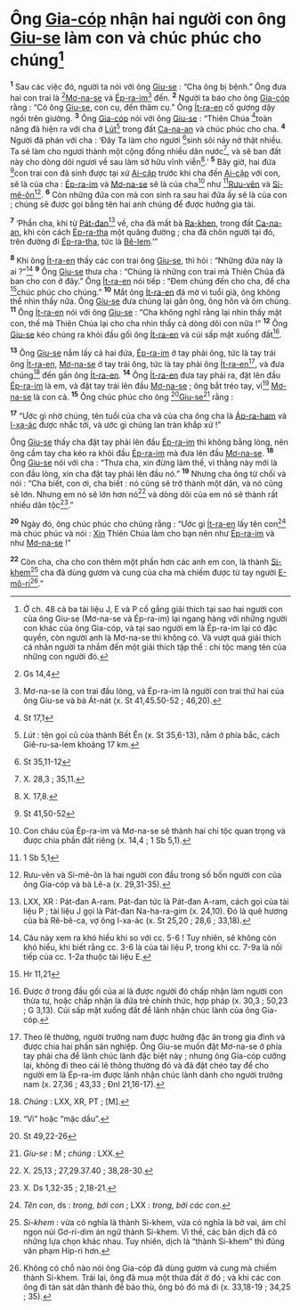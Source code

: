 # Ông [Gia-cóp]() nhận hai người con ông [Giu-se]() làm con và chúc phúc cho chúng[^1-f5678e0a-2eef-4dab-94f0-501093df91d7]
<sup><b>1</b></sup> Sau các việc đó, người ta nói với ông [Giu-se]() : “Cha ông bị bệnh.” Ông đưa hai con trai là [^1@-f5678e0a-2eef-4dab-94f0-501093df91d7][Mơ-na-se]() và [Ép-ra-im]()[^2-f5678e0a-2eef-4dab-94f0-501093df91d7] đến. <sup><b>2</b></sup> Người ta báo cho ông [Gia-cóp]() rằng : “Có ông [Giu-se](), con cụ, đến thăm cụ.” Ông [Ít-ra-en]() cố gượng dậy ngồi trên giường. <sup><b>3</b></sup> Ông [Gia-cóp]() nói với ông [Giu-se]() : “Thiên Chúa [^2@-f5678e0a-2eef-4dab-94f0-501093df91d7]toàn năng đã hiện ra với cha ở [Lút]()[^3-f5678e0a-2eef-4dab-94f0-501093df91d7] trong đất [Ca-na-an]() và chúc phúc cho cha. <sup><b>4</b></sup> Người đã phán với cha : ‘Đây Ta làm cho ngươi [^3@-f5678e0a-2eef-4dab-94f0-501093df91d7]sinh sôi nảy nở thật nhiều. Ta sẽ làm cho ngươi thành một cộng đồng nhiều dân nước[^4-f5678e0a-2eef-4dab-94f0-501093df91d7], và sẽ ban đất này cho dòng dõi ngươi về sau làm sở hữu vĩnh viễn[^5-f5678e0a-2eef-4dab-94f0-501093df91d7].’ <sup><b>5</b></sup> Bây giờ, hai đứa [^4@-f5678e0a-2eef-4dab-94f0-501093df91d7]con trai con đã sinh được tại xứ [Ai-cập]() trước khi cha đến [Ai-cập]() với con, sẽ là của cha : [Ép-ra-im]() và [Mơ-na-se]() sẽ là của cha[^6-f5678e0a-2eef-4dab-94f0-501093df91d7] như [^5@-f5678e0a-2eef-4dab-94f0-501093df91d7][Rưu-vên]() và [Si-mê-ôn]()[^7-f5678e0a-2eef-4dab-94f0-501093df91d7]. <sup><b>6</b></sup> Còn những đứa con mà con sinh ra sau hai đứa ấy sẽ là của con ; chúng sẽ được gọi bằng tên hai anh chúng để được hưởng gia tài.

<sup><b>7</b></sup> ‘Phần cha, khi từ [Pát-đan]()[^8-f5678e0a-2eef-4dab-94f0-501093df91d7] về, cha đã mất bà [Ra-khen](), trong đất [Ca-na-an](), khi còn cách [Ép-ra-tha]() một quãng đường ; cha đã chôn người tại đó, trên đường đi [Ép-ra-tha](), tức là [Bê-lem]().’”

<sup><b>8</b></sup> Khi ông [Ít-ra-en]() thấy các con trai ông [Giu-se](), thì hỏi : “Những đứa này là ai ?”[^9-f5678e0a-2eef-4dab-94f0-501093df91d7] <sup><b>9</b></sup> Ông [Giu-se]() thưa cha : “Chúng là những con trai mà Thiên Chúa đã ban cho con ở đây.” Ông [Ít-ra-en]() nói tiếp : “Đem chúng đến cho cha, để cha [^6@-f5678e0a-2eef-4dab-94f0-501093df91d7]chúc phúc cho chúng.” <sup><b>10</b></sup> Mắt ông [Ít-ra-en]() đã mờ vì tuổi già, ông không thể nhìn thấy nữa. Ông [Giu-se]() đưa chúng lại gần ông, ông hôn và ôm chúng. <sup><b>11</b></sup> Ông [Ít-ra-en]() nói với ông [Giu-se]() : “Cha không nghĩ rằng lại nhìn thấy mặt con, thế mà Thiên Chúa lại cho cha nhìn thấy cả dòng dõi con nữa !” <sup><b>12</b></sup> Ông [Giu-se]() kéo chúng ra khỏi đầu gối ông [Ít-ra-en]() và cúi sấp mặt xuống đất[^10-f5678e0a-2eef-4dab-94f0-501093df91d7].

<sup><b>13</b></sup> Ông [Giu-se]() nắm lấy cả hai đứa, [Ép-ra-im]() ở tay phải ông, tức là tay trái ông [Ít-ra-en](), [Mơ-na-se]() ở tay trái ông, tức là tay phải ông [Ít-ra-en]()[^11-f5678e0a-2eef-4dab-94f0-501093df91d7], và đưa chúng[^12-f5678e0a-2eef-4dab-94f0-501093df91d7] đến gần ông [Ít-ra-en](). <sup><b>14</b></sup> Ông [Ít-ra-en]() đưa tay phải ra, đặt lên đầu [Ép-ra-im]() là em, và đặt tay trái lên đầu [Mơ-na-se]() ; ông bắt tréo tay, vì[^13-f5678e0a-2eef-4dab-94f0-501093df91d7] [Mơ-na-se]() là con cả. <sup><b>15</b></sup> Ông chúc phúc cho ông [^7@-f5678e0a-2eef-4dab-94f0-501093df91d7][Giu-se]()[^14-f5678e0a-2eef-4dab-94f0-501093df91d7] rằng :

<sup><b>17</b></sup> “Ước gì nhờ chúng, tên tuổi của cha và của cha ông cha là [Áp-ra-ham]() và [I-xa-ác]() được nhắc tới, và ước gì chúng lan tràn khắp xứ !”

Ông [Giu-se]() thấy cha đặt tay phải lên đầu [Ép-ra-im]() thì không bằng lòng, nên ông cầm tay cha kéo ra khỏi đầu [Ép-ra-im]() mà đưa lên đầu [Mơ-na-se](). <sup><b>18</b></sup> Ông [Giu-se]() nói với cha : “Thưa cha, xin đừng làm thế, vì thằng này mới là con đầu lòng, xin cha đặt tay phải lên đầu nó.” <sup><b>19</b></sup> Nhưng cha ông từ chối và nói : “Cha biết, con ơi, cha biết : nó cũng sẽ trở thành một dân, và nó cũng sẽ lớn. Nhưng em nó sẽ lớn hơn nó[^15-f5678e0a-2eef-4dab-94f0-501093df91d7] và dòng dõi của em nó sẽ thành rất nhiều dân tộc[^16-f5678e0a-2eef-4dab-94f0-501093df91d7].”

<sup><b>20</b></sup> Ngày đó, ông chúc phúc cho chúng rằng : “Ước gì [Ít-ra-en]() lấy tên con[^17-f5678e0a-2eef-4dab-94f0-501093df91d7] mà chúc phúc và nói : [Xin]() Thiên Chúa làm cho bạn nên như [Ép-ra-im]() và như [Mơ-na-se]() !”

<sup><b>22</b></sup> Còn cha, cha cho con thêm một phần hơn các anh em con, là thành [Si-khem]()[^18-f5678e0a-2eef-4dab-94f0-501093df91d7] cha đã dùng gươm và cung của cha mà chiếm được từ tay người [E-mô-ri]()[^19-f5678e0a-2eef-4dab-94f0-501093df91d7].”

[^1-f5678e0a-2eef-4dab-94f0-501093df91d7]: Ở ch. 48 cả ba tài liệu J, E và P cố gắng giải thích tại sao hai người con của ông Giu-se (Mơ-na-se và Ép-ra-im) lại ngang hàng với những người con khác của ông Gia-cóp, và tại sao người em là Ép-ra-im lại có đặc quyền, còn người anh là Mơ-na-se thì không có. Và vượt quá giải thích cá nhân người ta nhắm đến một giải thích tập thể : chi tộc mang tên của những con người đó.
[^2-f5678e0a-2eef-4dab-94f0-501093df91d7]: Mơ-na-se là con trai đầu lòng, và Ép-ra-im là người con trai thứ hai của ông Giu-se và bà Át-nát (x. St 41,45.50-52 ; 46,20).
[^3-f5678e0a-2eef-4dab-94f0-501093df91d7]: *Lút* : tên gọi cũ của thành Bết Ên (x. St 35,6-13), nằm ở phía bắc, cách Giê-ru-sa-lem khoảng 17 km.
[^4-f5678e0a-2eef-4dab-94f0-501093df91d7]: X. 28,3 ; 35,11.
[^5-f5678e0a-2eef-4dab-94f0-501093df91d7]: X. 17,8.
[^6-f5678e0a-2eef-4dab-94f0-501093df91d7]: Con cháu của Ép-ra-im và Mơ-na-se sẽ thành hai chi tộc quan trọng và được chia phần đất riêng (x. 14,4 ; 1 Sb 5,1).
[^7-f5678e0a-2eef-4dab-94f0-501093df91d7]: Rưu-vên và Si-mê-ôn là hai người con đầu trong số bốn người con của ông Gia-cóp và bà Lê-a (x. 29,31-35).
[^8-f5678e0a-2eef-4dab-94f0-501093df91d7]: LXX, XR : Pát-đan A-ram. Pát-đan tức là Pát-đan A-ram, cách gọi của tài liệu P ; tài liệu J gọi là Pát-đan Na-ha-ra-gim (x. 24,10). Đó là quê hương của bà Rê-bê-ca, vợ ông I-xa-ác (x. St 25,20 ; 28,6 ; 33,18).
[^9-f5678e0a-2eef-4dab-94f0-501093df91d7]: Câu này xem ra khó hiểu khi so với cc. 5-6 ! Tuy nhiên, sẽ không còn khó hiểu, khi biết rằng cc. 3-6 là của tài liệu P, trong khi cc. 7-9a là nối tiếp của cc. 1-2a thuộc tài liệu E.
[^10-f5678e0a-2eef-4dab-94f0-501093df91d7]: Được ở trong đầu gối của ai là được người đó chấp nhận làm người con thừa tự, hoặc chấp nhận là đứa trẻ chính thức, hợp pháp (x. 30,3 ; 50,23 ; G 3,13). Cúi sấp mặt xuống đất để lãnh nhận chúc lành của ông Gia-cóp.
[^11-f5678e0a-2eef-4dab-94f0-501093df91d7]: Theo lẽ thường, người trưởng nam được hưởng đặc ân trong gia đình và được chia hai phần sản nghiệp. Ông Giu-se muốn đặt Mơ-na-se ở phía tay phải cha để lãnh chúc lành đặc biệt này ; nhưng ông Gia-cóp cưỡng lại, không đi theo cái lẽ thông thường đó và đã đặt chéo tay để cho người em là Ép-ra-im được lãnh nhận chúc lành dành cho người trưởng nam (x. 27,36 ; 43,33 ; Đnl 21,16-17).
[^12-f5678e0a-2eef-4dab-94f0-501093df91d7]: *Chúng* : LXX, XR, PT ; \[M].
[^13-f5678e0a-2eef-4dab-94f0-501093df91d7]: “Vì” hoặc “mặc dầu”.
[^14-f5678e0a-2eef-4dab-94f0-501093df91d7]: *Giu-se* : M ; *chúng* : LXX.
[^15-f5678e0a-2eef-4dab-94f0-501093df91d7]: X. 25,13 ; 27,29.37.40 ; 38,28-30.
[^16-f5678e0a-2eef-4dab-94f0-501093df91d7]: X. Ds 1,32-35 ; 2,18-21.
[^17-f5678e0a-2eef-4dab-94f0-501093df91d7]: *Tên con*, ds : *trong, bởi con* ; LXX : *trong, bởi các con*.
[^18-f5678e0a-2eef-4dab-94f0-501093df91d7]: *Si-khem* : vừa có nghĩa là thành Si-khem, vừa có nghĩa là bờ vai, ám chỉ ngọn núi Gơ-ri-dim án ngữ thành Si-khem. Vì thế, các bản dịch đã có những lựa chọn khác nhau. Tuy nhiên, dịch là “thành Si-khem” thì đúng văn phạm Híp-ri hơn.
[^19-f5678e0a-2eef-4dab-94f0-501093df91d7]: Không có chỗ nào nói ông Gia-cóp đã dùng gươm và cung mà chiếm thành Si-khem. Trái lại, ông đã mua một thửa đất ở đó ; và khi các con ông đi tàn sát dân thành để báo thù, ông bỏ đó mà đi (x. 33,18-19 ; 34,25 ; 35).
[^1@-f5678e0a-2eef-4dab-94f0-501093df91d7]: Gs 14,4
[^2@-f5678e0a-2eef-4dab-94f0-501093df91d7]: St 17,1
[^3@-f5678e0a-2eef-4dab-94f0-501093df91d7]: St 35,11-12
[^4@-f5678e0a-2eef-4dab-94f0-501093df91d7]: St 41,50-52
[^5@-f5678e0a-2eef-4dab-94f0-501093df91d7]: 1 Sb 5,1
[^6@-f5678e0a-2eef-4dab-94f0-501093df91d7]: Hr 11,21
[^7@-f5678e0a-2eef-4dab-94f0-501093df91d7]: St 49,22-26